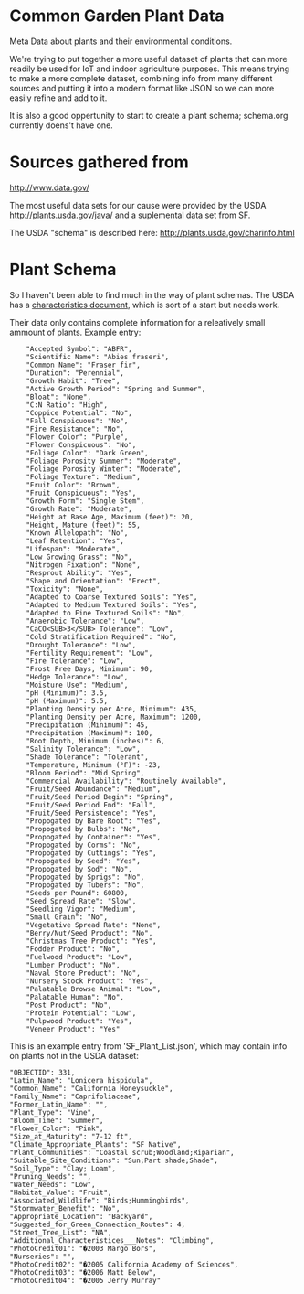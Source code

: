 # Common Garden Plant Data
Meta Data about plants and their environmental conditions.

We're trying to put together a more useful dataset of plants that can more readily be used for IoT and indoor agriculture purposes. This means trying to make a more complete dataset, combining info from many different sources and putting it into a modern format like JSON so we can more easily refine and add to it.

It is also a good oppertunity to start to create a plant schema; schema.org currently doens't have one.

# Sources gathered from
http://www.data.gov/

The most useful data sets for our cause were provided by the USDA http://plants.usda.gov/java/ and a suplemental data set from SF.

The USDA "schema" is described here: http://plants.usda.gov/charinfo.html

# Plant Schema
So I haven't been able to find much in the way of plant schemas. The USDA has a [characteristics document]( http://plants.usda.gov/charinfo.html), which is sort of a start but needs work.

Their data only contains complete information for a releatively small ammount of plants. Example entry:

        "Accepted Symbol": "ABFR",
        "Scientific Name": "Abies fraseri",
        "Common Name": "Fraser fir",
        "Duration": "Perennial",
        "Growth Habit": "Tree",
        "Active Growth Period": "Spring and Summer",
        "Bloat": "None",
        "C:N Ratio": "High",
        "Coppice Potential": "No",
        "Fall Conspicuous": "No",
        "Fire Resistance": "No",
        "Flower Color": "Purple",
        "Flower Conspicuous": "No",
        "Foliage Color": "Dark Green",
        "Foliage Porosity Summer": "Moderate",
        "Foliage Porosity Winter": "Moderate",
        "Foliage Texture": "Medium",
        "Fruit Color": "Brown",
        "Fruit Conspicuous": "Yes",
        "Growth Form": "Single Stem",
        "Growth Rate": "Moderate",
        "Height at Base Age, Maximum (feet)": 20,
        "Height, Mature (feet)": 55,
        "Known Allelopath": "No",
        "Leaf Retention": "Yes",
        "Lifespan": "Moderate",
        "Low Growing Grass": "No",
        "Nitrogen Fixation": "None",
        "Resprout Ability": "Yes",
        "Shape and Orientation": "Erect",
        "Toxicity": "None",
        "Adapted to Coarse Textured Soils": "Yes",
        "Adapted to Medium Textured Soils": "Yes",
        "Adapted to Fine Textured Soils": "No",
        "Anaerobic Tolerance": "Low",
        "CaCO<SUB>3</SUB> Tolerance": "Low",
        "Cold Stratification Required": "No",
        "Drought Tolerance": "Low",
        "Fertility Requirement": "Low",
        "Fire Tolerance": "Low",
        "Frost Free Days, Minimum": 90,
        "Hedge Tolerance": "Low",
        "Moisture Use": "Medium",
        "pH (Minimum)": 3.5,
        "pH (Maximum)": 5.5,
        "Planting Density per Acre, Minimum": 435,
        "Planting Density per Acre, Maximum": 1200,
        "Precipitation (Minimum)": 45,
        "Precipitation (Maximum)": 100,
        "Root Depth, Minimum (inches)": 6,
        "Salinity Tolerance": "Low",
        "Shade Tolerance": "Tolerant",
        "Temperature, Minimum (°F)": -23,
        "Bloom Period": "Mid Spring",
        "Commercial Availability": "Routinely Available",
        "Fruit/Seed Abundance": "Medium",
        "Fruit/Seed Period Begin": "Spring",
        "Fruit/Seed Period End": "Fall",
        "Fruit/Seed Persistence": "Yes",
        "Propogated by Bare Root": "Yes",
        "Propogated by Bulbs": "No",
        "Propogated by Container": "Yes",
        "Propogated by Corms": "No",
        "Propogated by Cuttings": "Yes",
        "Propogated by Seed": "Yes",
        "Propogated by Sod": "No",
        "Propogated by Sprigs": "No",
        "Propogated by Tubers": "No",
        "Seeds per Pound": 60800,
        "Seed Spread Rate": "Slow",
        "Seedling Vigor": "Medium",
        "Small Grain": "No",
        "Vegetative Spread Rate": "None",
        "Berry/Nut/Seed Product": "No",
        "Christmas Tree Product": "Yes",
        "Fodder Product": "No",
        "Fuelwood Product": "Low",
        "Lumber Product": "No",
        "Naval Store Product": "No",
        "Nursery Stock Product": "Yes",
        "Palatable Browse Animal": "Low",
        "Palatable Human": "No",
        "Post Product": "No",
        "Protein Potential": "Low",
        "Pulpwood Product": "Yes",
        "Veneer Product": "Yes"


This is an example entry from 'SF_Plant_List.json', which may contain info on plants not in the USDA dataset:

    "OBJECTID": 331,
    "Latin_Name": "Lonicera hispidula",
    "Common_Name": "California Honeysuckle",
    "Family_Name": "Caprifoliaceae",
    "Former_Latin_Name": "",
    "Plant_Type": "Vine",
    "Bloom_Time": "Summer",
    "Flower_Color": "Pink",
    "Size_at_Maturity": "7-12 ft",
    "Climate_Appropriate_Plants": "SF Native",
    "Plant_Communities": "Coastal scrub;Woodland;Riparian",
    "Suitable_Site_Conditions": "Sun;Part shade;Shade",
    "Soil_Type": "Clay; Loam",
    "Pruning_Needs": "",
    "Water_Needs": "Low",
    "Habitat_Value": "Fruit",
    "Associated_Wildlife": "Birds;Hummingbirds",
    "Stormwater_Benefit": "No",
    "Appropriate_Location": "Backyard",
    "Suggested_for_Green_Connection_Routes": 4,
    "Street_Tree_List": "NA",
    "Additional_Characteristices___Notes": "Climbing",
    "PhotoCredit01": "�2003 Margo Bors",
    "Nurseries": "",
    "PhotoCredit02": "�2005 California Academy of Sciences",
    "PhotoCredit03": "�2006 Matt Below",
    "PhotoCredit04": "�2005 Jerry Murray"


